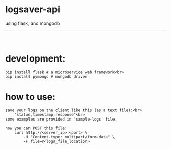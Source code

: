 # logsaver-api

using flask, and mongodb
<br>
<hr />
<br>

# development: 
    pip install flask # a microservice web framework<br>
    pip install pymongo # mongodb driver

# how to use:
    save your logs on the client like this (as a text file):<br>
        "status,timestamp,response"<br>
    some examples are provided in 'sample-logs' file.

    now you can POST this file:
        curl http://<server_ip>:<port> \                                                      
            -H "Content-type: multipart/form-data" \
            -F file=@<logs_file_location>
